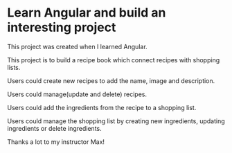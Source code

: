 # Learn Angular and build an interesting project

This project was created when I learned Angular. 

This project is to build a recipe book which connect recipes with shopping lists.

Users could create new recipes to add the name, image and description.

Users could manage(update and delete) recipes.

Users could add the ingredients from the recipe to a shopping list.

Users could manage the shopping list by creating new ingredients, updating ingredients or delete ingredients.

Thanks a lot to my instructor Max!

